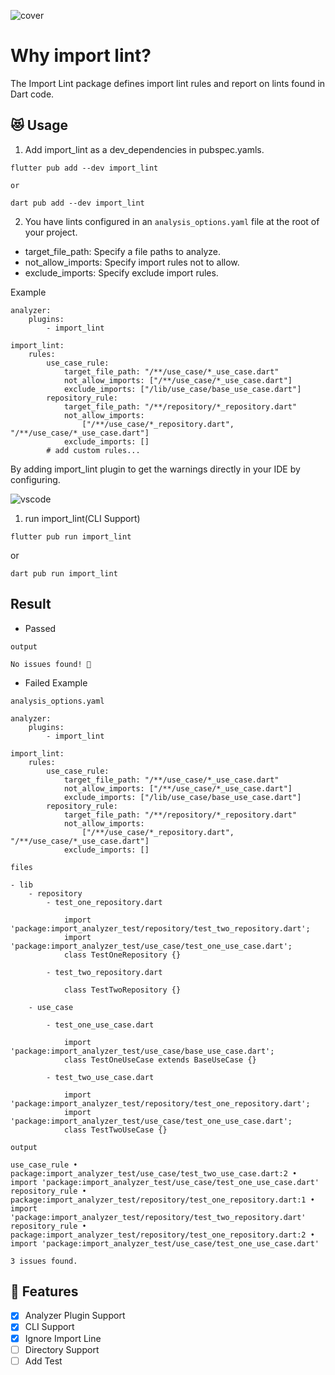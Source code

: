 ![cover](https://raw.githubusercontent.com/kawa1214/import-lint/main/resources/cover.png)

# Why import lint?

The Import Lint package defines import lint rules and report on lints found in Dart code.

## 😻 Usage

1. Add import_lint as a dev_dependencies in pubspec.yamls.

```
flutter pub add --dev import_lint

or

dart pub add --dev import_lint
```

2. You have lints configured in an `analysis_options.yaml` file at the root of your project.

- target_file_path: Specify a file paths to analyze.
- not_allow_imports: Specify import rules not to allow.
- exclude_imports: Specify exclude import rules.

Example

```
analyzer:
    plugins:
        - import_lint

import_lint:
    rules:
        use_case_rule:
            target_file_path: "/**/use_case/*_use_case.dart"
            not_allow_imports: ["/**/use_case/*_use_case.dart"]
            exclude_imports: ["/lib/use_case/base_use_case.dart"]
        repository_rule:
            target_file_path: "/**/repository/*_repository.dart"
            not_allow_imports:
                ["/**/use_case/*_repository.dart", "/**/use_case/*_use_case.dart"]
            exclude_imports: []
        # add custom rules...

```

By adding import_lint plugin to get the warnings directly in your IDE by configuring.

![vscode](https://raw.githubusercontent.com/kawa1214/import-lint/main/resources/vscode.png)

1. run import_lint(CLI Support)

```
flutter pub run import_lint
```
or
```
dart pub run import_lint
```

## Result

- Passed

`output`
```
No issues found! 🎉
```

- Failed Example

`analysis_options.yaml`

```
analyzer:
    plugins:
        - import_lint

import_lint:
    rules:
        use_case_rule:
            target_file_path: "/**/use_case/*_use_case.dart"
            not_allow_imports: ["/**/use_case/*_use_case.dart"]
            exclude_imports: ["/lib/use_case/base_use_case.dart"]
        repository_rule:
            target_file_path: "/**/repository/*_repository.dart"
            not_allow_imports:
                ["/**/use_case/*_repository.dart", "/**/use_case/*_use_case.dart"]
            exclude_imports: []

```

`files`

```
- lib
    - repository
        - test_one_repository.dart

            import 'package:import_analyzer_test/repository/test_two_repository.dart';
            import 'package:import_analyzer_test/use_case/test_one_use_case.dart';
            class TestOneRepository {}

        - test_two_repository.dart
        
            class TestTwoRepository {}
    
    - use_case

        - test_one_use_case.dart
        
            import 'package:import_analyzer_test/use_case/base_use_case.dart';
            class TestOneUseCase extends BaseUseCase {}
        
        - test_two_use_case.dart
        
            import 'package:import_analyzer_test/repository/test_one_repository.dart';
            import 'package:import_analyzer_test/use_case/test_one_use_case.dart';
            class TestTwoUseCase {}
```


`output`

```{dart}
use_case_rule • package:import_analyzer_test/use_case/test_two_use_case.dart:2 • import 'package:import_analyzer_test/use_case/test_one_use_case.dart'
repository_rule • package:import_analyzer_test/repository/test_one_repository.dart:1 • import 'package:import_analyzer_test/repository/test_two_repository.dart'
repository_rule • package:import_analyzer_test/repository/test_one_repository.dart:2 • import 'package:import_analyzer_test/use_case/test_one_use_case.dart'

3 issues found.
```

## 🧤 Features

- [x] Analyzer Plugin Support
- [x] CLI Support
- [x] Ignore Import Line
- [ ] Directory Support
- [ ] Add Test